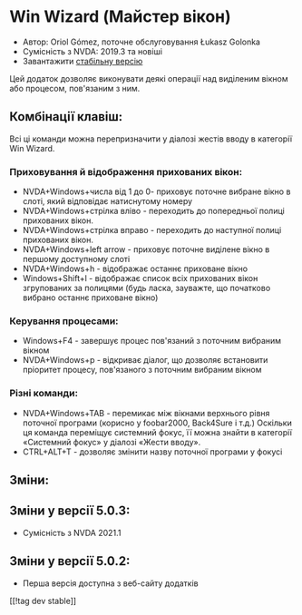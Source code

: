 # Win Wizard (Майстер вікон) #

* Автор: Oriol Gómez, поточне обслуговування Łukasz Golonka
* Сумісність з NVDA: 2019.3 та новіші
* Завантажити [стабільну версію][1]

Цей додаток дозволяє виконувати деякі операції над виділеним вікном або
процесом, пов'язаним з ним.

## Комбінації клавіш:
Всі ці команди можна перепризначити у діалозі жестів вводу в категорії Win
Wizard.
### Приховування й відображення прихованих вікон:
* NVDA+Windows+числа від 1 до 0- приховує поточне вибране вікно в слоті,
  який відповідає натиснутому номеру
* NVDA+Windows+стрілка вліво - переходить до попередньої полиці прихованих
  вікон.
* NVDA+Windows+стрілка вправо - переходить до наступної полиці прихованих
  вікон.
* NVDA+Windows+left arrow - приховує поточне виділене вікно в першому
  доступному слоті
* NVDA+Windows+h -  відображає останнє приховане вікно
* Windows+Shift+l -  відображає список всіх прихованих вікон згрупованих за
  полицями (будь ласка, зауважте, що початково вибрано останнє приховане
  вікно)

### Керування процесами:
* Windows+F4 - завершує процес пов'язаний з поточним вибраним вікном
* NVDA+Windows+p -  відкриває діалог, що дозволяє встановити пріоритет
  процесу, пов'язаного з поточним вибраним вікном

### Різні команди:
* NVDA+Windows+TAB - перемикає між вікнами верхнього рівня поточної програми
  (корисно у foobar2000, Back4Sure і т.д.) Оскільки ця команда переміщує
  системний фокус, її можна знайти в категорії «Системний фокус» у діалозі
  «Жести вводу».
* CTRL+ALT+T -  дозволяє змінити назву поточної програми у фокусі

## Зміни:

## Зміни у версії 5.0.3:

* Сумісність з NVDA 2021.1

## Зміни у версії 5.0.2:

- Перша версія доступна з веб-сайту додатків

[[!tag dev stable]]

[1]: https://addons.nvda-project.org/files/get.php?file=winwizard
